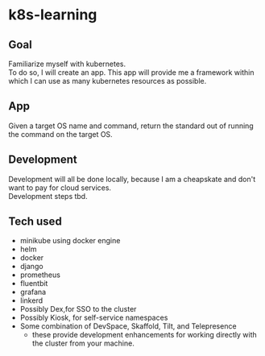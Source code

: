 # k8s-learning

## Goal
Familiarize myself with kubernetes.<br>
To do so, I will create an app. This app will provide me a framework within which I can use as many kubernetes resources as possible.

## App
Given a target OS name and command, return the standard out of running the command on the target OS.

## Development
Development will all be done locally, because I am a cheapskate and don't want to pay for cloud services.<br>
Development steps tbd.

## Tech used
+ minikube using docker engine
+ helm
+ docker
+ django
+ prometheus
+ fluentbit
+ grafana
+ linkerd
+ Possibly Dex,for SSO to the cluster
+ Possibly Kiosk, for self-service namespaces
+ Some combination of DevSpace, Skaffold, Tilt, and Telepresence
  + these provide development enhancements for working directly with the cluster from your machine.
